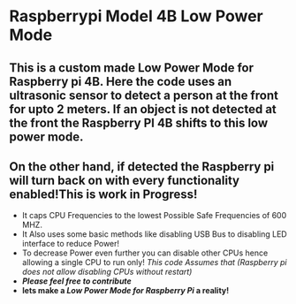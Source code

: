# Raspberrypi Model 4B Low Power Mode
## This is a custom made Low Power Mode for Raspberry pi 4B. Here the code uses an ultrasonic sensor to detect a person at the front for upto 2 meters. If an object is not detected at the front the Raspberry PI 4B shifts to this low power mode.
## On the other hand, if detected the Raspberry pi will turn back on with every functionality enabled!**This is work in Progress!**

- It caps CPU Frequencies to the lowest Possible Safe Frequencies of 600 MHZ.
- It Also uses some basic methods like disabling USB Bus to disabling LED interface to reduce Power!
- To decrease Power even further you can disable other CPUs hence allowing a single CPU to run only! _This code Assumes that (Raspberry pi does not allow disabling CPUs without restart)_
- **_Please feel free to contribute_**
- **lets make a _Low Power Mode for Raspberry Pi_ a reality!**
